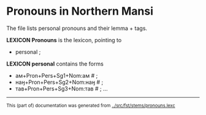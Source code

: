 # Pronouns in Northern Mansi

The file lists personal pronouns and their lemma + tags.

**LEXICON Pronouns** is the lexicon, pointing to
 * personal ;

**LEXICON personal** contains the forms
 * ам+Pron+Pers+Sg1+Nom:ам # ; 
 * наӈ+Pron+Pers+Sg2+Nom:наӈ # ; 
 * тав+Pron+Pers+Sg3+Nom:тав # ; 
...









* * *
<small>This (part of) documentation was generated from [../src/fst/stems/pronouns.lexc](http://github.com/giellalt/lang-mns/blob/main/../src/fst/stems/pronouns.lexc)</small>